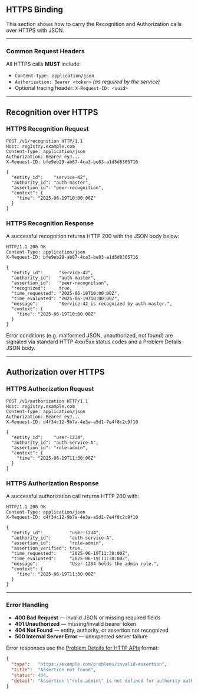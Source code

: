 ## HTTPS Binding 

This section shows how to carry the Recognition and Authorization calls over HTTPS with JSON.

---

### Common Request Headers

All HTTPS calls **MUST** include:

* `Content-Type: application/json`
* `Authorization: Bearer <token>` *(as required by the service)*
* Optional tracing header: `X-Request-ID: <uuid>`

---

## Recognition over HTTPS

### HTTPS Recognition Request

```http
POST /v1/recognition HTTP/1.1
Host: registry.example.com
Content-Type: application/json
Authorization: Bearer eyJ...
X-Request-ID: bfe9eb29-ab87-4ca3-be83-a1d5d8305716

{
  "entity_id":    "service-42",
  "authority_id": "auth-master",
  "assertion_id": "peer-recognition",
  "context": {
    "time": "2025-06-19T10:00:00Z"
  }
}
```

### HTTPS Recognition Response

A successful recognition returns HTTP 200 with the JSON body below:

```http
HTTP/1.1 200 OK
Content-Type: application/json
X-Request-ID: bfe9eb29-ab87-4ca3-be83-a1d5d8305716

{
  "entity_id":      "service-42",
  "authority_id":   "auth-master",
  "assertion_id":   "peer-recognition",
  "recognized":     true,
  "time_requested": "2025-06-19T10:00:00Z",
  "time_evaluated": "2025-06-19T10:00:00Z",
  "message":        "Service-42 is recognized by auth-master.",
  "context": {
    "time": "2025-06-19T10:00:00Z"
  }
}
```

Error conditions (e.g. malformed JSON, unauthorized, not found) are signaled via standard HTTP 4xx/5xx status codes and a Problem Details JSON body.

---

## Authorization over HTTPS

### HTTPS Authorization Request

```http
POST /v1/authorization HTTP/1.1
Host: registry.example.com
Content-Type: application/json
Authorization: Bearer eyJ...
X-Request-ID: d4f34c12-9b7a-4e3a-a5d1-7e4f8c2c9f10

{
  "entity_id":    "user-1234",
  "authority_id": "auth-service-A",
  "assertion_id": "role-admin",
  "context": {
    "time": "2025-06-19T11:30:00Z"
  }
}
```

### HTTPS Authorization Response

A successful authorization call returns HTTP 200 with:

```http
HTTP/1.1 200 OK
Content-Type: application/json
X-Request-ID: d4f34c12-9b7a-4e3a-a5d1-7e4f8c2c9f10

{
  "entity_id":          "user-1234",
  "authority_id":       "auth-service-A",
  "assertion_id":       "role-admin",
  "assertion_verified": true,
  "time_requested":     "2025-06-19T11:30:00Z",
  "time_evaluated":     "2025-06-19T11:30:00Z",
  "message":            "User-1234 holds the admin role.",
  "context": {
    "time": "2025-06-19T11:30:00Z"
  }
}
```

---

### Error Handling

* **400 Bad Request** — invalid JSON or missing required fields
* **401 Unauthorized** — missing/invalid bearer token
* **404 Not Found** — entity, authority, or assertion not recognized
* **500 Internal Server Error** — unexpected server failure

Error responses use the [Problem Details for HTTP APIs](https://datatracker.ietf.org/doc/html/rfc7807) format:

```json
{
  "type":   "https://example.com/problems/invalid-assertion",
  "title":  "Assertion not found",
  "status": 404,
  "detail": "Assertion \"role-admin\" is not defined for authority auth-service-A."
}
```


